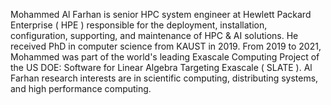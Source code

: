 Mohammed Al Farhan is senior HPC system engineer at Hewlett Packard Enterprise ( HPE )
responsible for the deployment, installation, configuration, supporting, and
maintenance of HPC & AI solutions. He received PhD in computer science from
KAUST in 2019. From 2019 to 2021, Mohammed was part of the world's leading
Exascale Computing Project of the US DOE: Software for Linear Algebra Targeting
Exascale ( SLATE ). Al Farhan research interests are in scientific computing,
distributing systems, and high performance computing.
